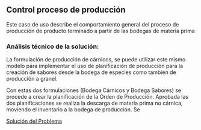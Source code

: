 ## Control proceso de producción 

Este caso de uso describe el comportamiento general del proceso de producción de producto terminado a partir de las bodegas de materia prima 

### Análisis técnico de la solución: 
La formulación de producción de cárnicos, se puede utilizar este mismo modelo para implementar el uso de planificación de producción para la creación de sabores desde la bodega de especies como también de producción a granel. 

Con estas dos formulaciones (Bodega Cárnicos y Bodega Sabores) se procede a crear la planificación de la Orden de Producción. Aprobada las dos planificaciones se realiza la descarga de materia prima no cárnica, moviendo el inventario a la bodega de producción. Se 

[Solución del Problema](solucion.md)
